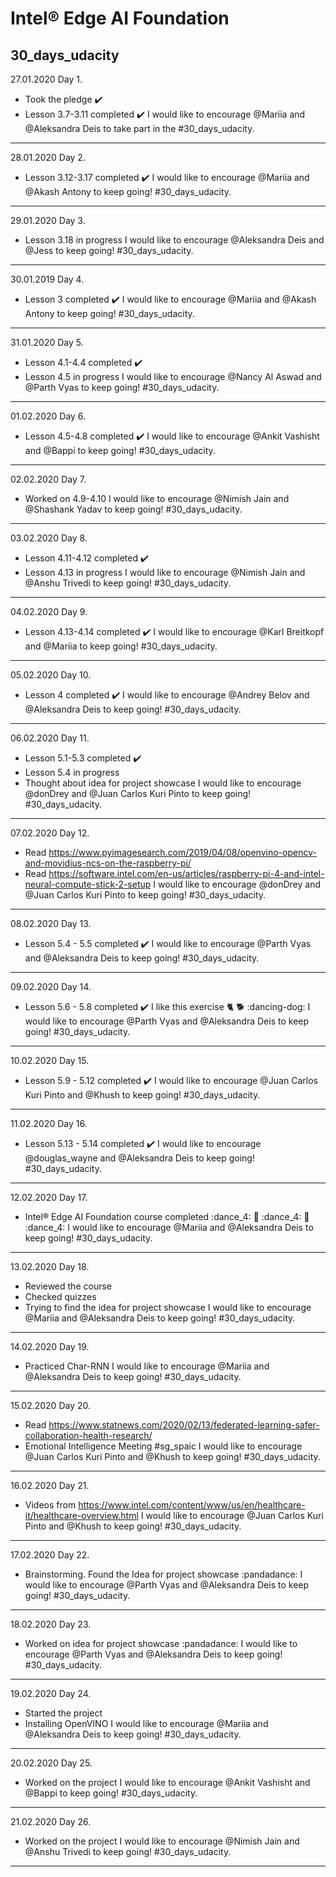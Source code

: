 # Intel® Edge AI Foundation
## 30_days_udacity

27.01.2020 Day 1.

- Took the pledge ✔️
- Lesson 3.7-3.11 completed ✔️
I would like to encourage @Mariia and @Aleksandra Deis to take part in the #30_days_udacity.
---------------------------

28.01.2020 Day 2.

- Lesson 3.12-3.17 completed ✔️
I would like to encourage @Mariia and @Akash Antony to keep going! #30_days_udacity.
---------------------------

29.01.2020 Day 3.

- Lesson 3.18 in progress
I would like to encourage @Aleksandra Deis and @Jess to keep going! #30_days_udacity.
---------------------------

30.01.2019 Day 4.

- Lesson 3 completed ✔️
I would like to encourage @Mariia and @Akash Antony to keep going! #30_days_udacity.
---------------------------

31.01.2020 Day 5.

- Lesson 4.1-4.4 completed ✔️
- Lesson 4.5 in progress
I would like to encourage @Nancy Al Aswad and @Parth Vyas to keep going! #30_days_udacity.
---------------------------

01.02.2020 Day 6.

- Lesson 4.5-4.8 completed ✔️
I would like to encourage @Ankit Vashisht and @Bappi to keep going! #30_days_udacity.
---------------------------

02.02.2020 Day 7.

- Worked on 4.9-4.10
I would like to encourage @Nimish Jain and @Shashank Yadav to keep going! #30_days_udacity.
---------------------------

03.02.2020 Day 8.

- Lesson 4.11-4.12 completed ✔️
- Lesson 4.13 in progress
I would like to encourage @Nimish Jain and @Anshu Trivedi to keep going! #30_days_udacity.
---------------------------

04.02.2020 Day 9.

- Lesson 4.13-4.14 completed ✔️
I would like to encourage @Karl Breitkopf and @Mariia to keep going! #30_days_udacity.
---------------------------

05.02.2020 Day 10.

- Lesson 4 completed ✔️
I would like to encourage @Andrey Belov and @Aleksandra Deis to keep going! #30_days_udacity.
---------------------------

06.02.2020 Day 11.

- Lesson 5.1-5.3 completed ✔️
- Lesson 5.4 in progress
- Thought about idea for project showcase
I would like to encourage @donDrey and @Juan Carlos Kuri Pinto to keep going! #30_days_udacity.
---------------------------

07.02.2020 Day 12.

- Read https://www.pyimagesearch.com/2019/04/08/openvino-opencv-and-movidius-ncs-on-the-raspberry-pi/
- Read https://software.intel.com/en-us/articles/raspberry-pi-4-and-intel-neural-compute-stick-2-setup
I would like to encourage @donDrey and @Juan Carlos Kuri Pinto to keep going! #30_days_udacity.
---------------------------

08.02.2020 Day 13.

- Lesson 5.4 - 5.5 completed ✔️
I would like to encourage @Parth Vyas and @Aleksandra Deis to keep going! #30_days_udacity.
---------------------------

09.02.2020 Day 14.

- Lesson 5.6 - 5.8 completed ✔️ I like this exercise :cat2: :dog2: :dancing-dog:
I would like to encourage @Parth Vyas and @Aleksandra Deis to keep going! #30_days_udacity.
---------------------------

10.02.2020 Day 15.

- Lesson 5.9 - 5.12 completed ✔️
I would like to encourage @Juan Carlos Kuri Pinto and @Khush to keep going! #30_days_udacity.
---------------------------

11.02.2020 Day 16.

- Lesson 5.13 - 5.14 completed ✔️
I would like to encourage @douglas_wayne and @Aleksandra Deis to keep going! #30_days_udacity.
---------------------------

12.02.2020 Day 17.

- Intel® Edge AI Foundation course completed :dance_4: :tada: :dance_4: :tada: :dance_4:
I would like to encourage @Mariia and @Aleksandra Deis to keep going! #30_days_udacity.
---------------------------

13.02.2020 Day 18.

- Reviewed the course
- Checked quizzes
- Trying to find the idea for project showcase
I would like to encourage @Mariia and @Aleksandra Deis to keep going! #30_days_udacity.
---------------------------

14.02.2020 Day 19.

- Practiced Char-RNN
I would like to encourage @Mariia and @Aleksandra Deis to keep going! #30_days_udacity.
---------------------------

15.02.2020 Day 20.

- Read https://www.statnews.com/2020/02/13/federated-learning-safer-collaboration-health-research/
- Emotional Intelligence Meeting #sg_spaic 
I would like to encourage @Juan Carlos Kuri Pinto and @Khush to keep going! #30_days_udacity.
---------------------------

16.02.2020 Day 21.

- Videos from https://www.intel.com/content/www/us/en/healthcare-it/healthcare-overview.html
I would like to encourage @Juan Carlos Kuri Pinto and @Khush to keep going! #30_days_udacity.
---------------------------

17.02.2020 Day 22.

- Brainstorming. Found the Idea for project showcase :pandadance:
I would like to encourage @Parth Vyas and @Aleksandra Deis to keep going! #30_days_udacity.
---------------------------

18.02.2020 Day 23.

- Worked on idea for project showcase :pandadance:
I would like to encourage @Parth Vyas and @Aleksandra Deis to keep going! #30_days_udacity.
---------------------------

19.02.2020 Day 24.

- Started the project
- Installing OpenVINO
I would like to encourage @Mariia and @Aleksandra Deis to keep going! #30_days_udacity.
---------------------------

20.02.2020 Day 25.

- Worked on the project
I would like to encourage @Ankit Vashisht and @Bappi to keep going! #30_days_udacity.
---------------------------

21.02.2020 Day 26.

- Worked on the project
I would like to encourage @Nimish Jain and @Anshu Trivedi to keep going! #30_days_udacity.
---------------------------

